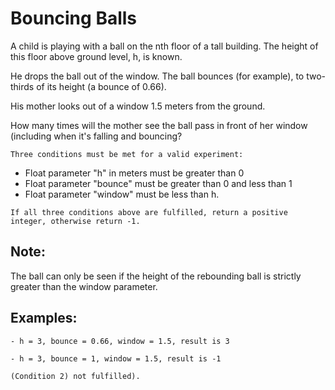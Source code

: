 # Bouncing Balls

A child is playing with a ball on the nth floor of a tall building. The height of this floor above ground level, h, is known.

He drops the ball out of the window. The ball bounces (for example), to two-thirds of its height (a bounce of 0.66).

His mother looks out of a window 1.5 meters from the ground.

How many times will the mother see the ball pass in front of her window (including when it's falling and bouncing?

`Three conditions must be met for a valid experiment:`

- Float parameter "h" in meters must be greater than 0
- Float parameter "bounce" must be greater than 0 and less than 1
- Float parameter "window" must be less than h.

`If all three conditions above are fulfilled, return a positive integer, otherwise return -1.`

## Note:

The ball can only be seen if the height of the rebounding ball is strictly greater than the window parameter.

## Examples:

```
- h = 3, bounce = 0.66, window = 1.5, result is 3

- h = 3, bounce = 1, window = 1.5, result is -1

(Condition 2) not fulfilled).
```
